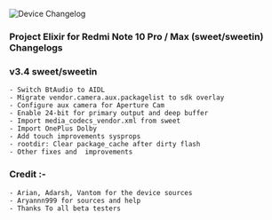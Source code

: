 ![Device Changelog](https://i.imgur.com/C0Wcdr5.png)

### Project Elixir for Redmi Note 10 Pro / Max (sweet/sweetin) Changelogs

### v3.4 sweet/sweetin
```
- Switch BtAudio to AIDL
- Migrate vendor.camera.aux.packagelist to sdk overlay
- Configure aux camera for Aperture Cam
- Enable 24-bit for primary output and deep buffer
- Import media_codecs_vendor.xml from sweet
- Import OnePlus Dolby
- Add touch improvements sysprops
- rootdir: Clear package_cache after dirty flash
- Other fixes and  improvements
```

### Credit :- 
```
- Arian, Adarsh, Vantom for the device sources
- Aryannn999 for sources and help
- Thanks To all beta testers
```
